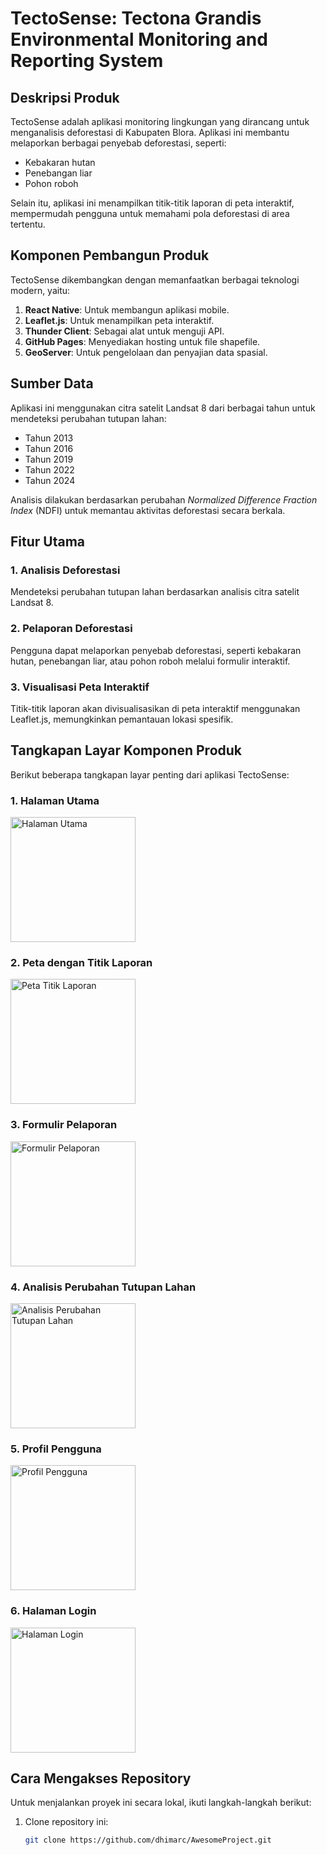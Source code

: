 # TectoSense: Tectona Grandis Environmental Monitoring and Reporting System

## Deskripsi Produk
TectoSense adalah aplikasi monitoring lingkungan yang dirancang untuk menganalisis deforestasi di Kabupaten Blora. Aplikasi ini membantu melaporkan berbagai penyebab deforestasi, seperti:  
- Kebakaran hutan  
- Penebangan liar  
- Pohon roboh  

Selain itu, aplikasi ini menampilkan titik-titik laporan di peta interaktif, mempermudah pengguna untuk memahami pola deforestasi di area tertentu.

## Komponen Pembangun Produk
TectoSense dikembangkan dengan memanfaatkan berbagai teknologi modern, yaitu:  
1. **React Native**: Untuk membangun aplikasi mobile.  
2. **Leaflet.js**: Untuk menampilkan peta interaktif.  
3. **Thunder Client**: Sebagai alat untuk menguji API.  
4. **GitHub Pages**: Menyediakan hosting untuk file shapefile.  
5. **GeoServer**: Untuk pengelolaan dan penyajian data spasial.  

## Sumber Data
Aplikasi ini menggunakan citra satelit Landsat 8 dari berbagai tahun untuk mendeteksi perubahan tutupan lahan:
- Tahun 2013  
- Tahun 2016  
- Tahun 2019  
- Tahun 2022  
- Tahun 2024  

Analisis dilakukan berdasarkan perubahan *Normalized Difference Fraction Index* (NDFI) untuk memantau aktivitas deforestasi secara berkala.

## Fitur Utama
### 1. Analisis Deforestasi  
Mendeteksi perubahan tutupan lahan berdasarkan analisis citra satelit Landsat 8.  

### 2. Pelaporan Deforestasi  
Pengguna dapat melaporkan penyebab deforestasi, seperti kebakaran hutan, penebangan liar, atau pohon roboh melalui formulir interaktif.  

### 3. Visualisasi Peta Interaktif  
Titik-titik laporan akan divisualisasikan di peta interaktif menggunakan Leaflet.js, memungkinkan pemantauan lokasi spesifik.

## Tangkapan Layar Komponen Produk
Berikut beberapa tangkapan layar penting dari aplikasi TectoSense:  

### 1. Halaman Utama  
<img src="./assets/homepage.png" alt="Halaman Utama" width="200"/>  

### 2. Peta dengan Titik Laporan  
<img src="./assets/plot.png" alt="Peta Titik Laporan" width="200"/>  

### 3. Formulir Pelaporan  
<img src="./assets/add.png" alt="Formulir Pelaporan" width="200"/>  

### 4. Analisis Perubahan Tutupan Lahan  
<img src="./assets/analisis.png" alt="Analisis Perubahan Tutupan Lahan" width="200"/>  

### 5. Profil Pengguna  
<img src="./assets/profil.png" alt="Profil Pengguna" width="200"/>  

### 6. Halaman Login  
<img src="./assets/login.png" alt="Halaman Login" width="200"/>  

## Cara Mengakses Repository
Untuk menjalankan proyek ini secara lokal, ikuti langkah-langkah berikut:  

1. Clone repository ini:
   ```bash
   git clone https://github.com/dhimarc/AwesomeProject.git
